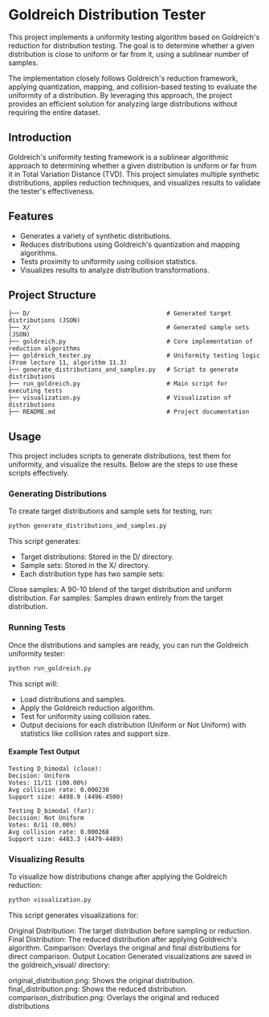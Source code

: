 # Goldreich Distribution Tester

This project implements a uniformity testing algorithm based on Goldreich's reduction for distribution testing. The goal is to determine whether a given distribution is close to uniform or far from it, using a sublinear number of samples.

The implementation closely follows Goldreich's reduction framework, applying quantization, mapping, and collision-based testing to evaluate the uniformity of a distribution. By leveraging this approach, the project provides an efficient solution for analyzing large distributions without requiring the entire dataset.

## Introduction

Goldreich's uniformity testing framework is a sublinear algorithmic approach to determining whether a given distribution is uniform or far from it in Total Variation Distance (TVD). This project simulates multiple synthetic distributions, applies reduction techniques, and visualizes results to validate the tester's effectiveness.

## Features

- Generates a variety of synthetic distributions.
- Reduces distributions using Goldreich's quantization and mapping algorithms.
- Tests proximity to uniformity using collision statistics.
- Visualizes results to analyze distribution transformations.

## Project Structure

```plaintext
├── D/                                      # Generated target distributions (JSON)
├── X/                                      # Generated sample sets (JSON)
├── goldreich.py                            # Core implementation of reduction algorithms
├── goldreich_tester.py                     # Uniformity testing logic (From lecture 11, algorithm 11.3)
├── generate_distributions_and_samples.py   # Script to generate distributions
├── run_goldreich.py                        # Main script for executing tests
├── visualization.py                        # Visualization of distributions
├── README.md                               # Project documentation
```

## Usage

This project includes scripts to generate distributions, test them for uniformity, and visualize the results. Below are the steps to use these scripts effectively.

### Generating Distributions

To create target distributions and sample sets for testing, run:

```bash
python generate_distributions_and_samples.py
```

This script generates:

- Target distributions: Stored in the D/ directory.
- Sample sets: Stored in the X/ directory.
- Each distribution type has two sample sets:

Close samples: A 90-10 blend of the target distribution and uniform distribution.
Far samples: Samples drawn entirely from the target distribution.

### Running Tests

Once the distributions and samples are ready, you can run the Goldreich uniformity tester:

```bash
python run_goldreich.py
```

This script will:

- Load distributions and samples.
- Apply the Goldreich reduction algorithm.
- Test for uniformity using collision rates.
- Output decisions for each distribution (Uniform or Not Uniform) with statistics like collision rates and support size.

#### Example Test Output

```text
Testing D_bimodal (close):
Decision: Uniform
Votes: 11/11 (100.00%)
Avg collision rate: 0.000230
Support size: 4498.9 (4496-4500)

Testing D_bimodal (far):
Decision: Not Uniform
Votes: 0/11 (0.00%)
Avg collision rate: 0.000268
Support size: 4483.3 (4479-4489)
```

### Visualizing Results

To visualize how distributions change after applying the Goldreich reduction:

```bash
python visualization.py
```

This script generates visualizations for:

Original Distribution: The target distribution before sampling or reduction.
Final Distribution: The reduced distribution after applying Goldreich's algorithm.
Comparison: Overlays the original and final distributions for direct comparison.
Output Location
Generated visualizations are saved in the goldreich_visual/ directory:

original_distribution.png: Shows the original distribution.
final_distribution.png: Shows the reduced distribution.
comparison_distribution.png: Overlays the original and reduced distributions
